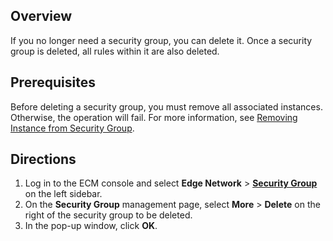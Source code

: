 ## Overview

If you no longer need a security group, you can delete it. Once a security group is deleted, all rules within it are also deleted.

## Prerequisites

Before deleting a security group, you must remove all associated instances. Otherwise, the operation will fail. For more information, see [Removing Instance from Security Group](https://intl.cloud.tencent.com/document/product/1119/43436).

## Directions

1. Log in to the ECM console and select **Edge Network** > **[Security Group](https://console.cloud.tencent.com/ecm/safe)** on the left sidebar.
3. On the **Security Group** management page, select **More** > **Delete** on the right of the security group to be deleted.
5. In the pop-up window, click **OK**.
